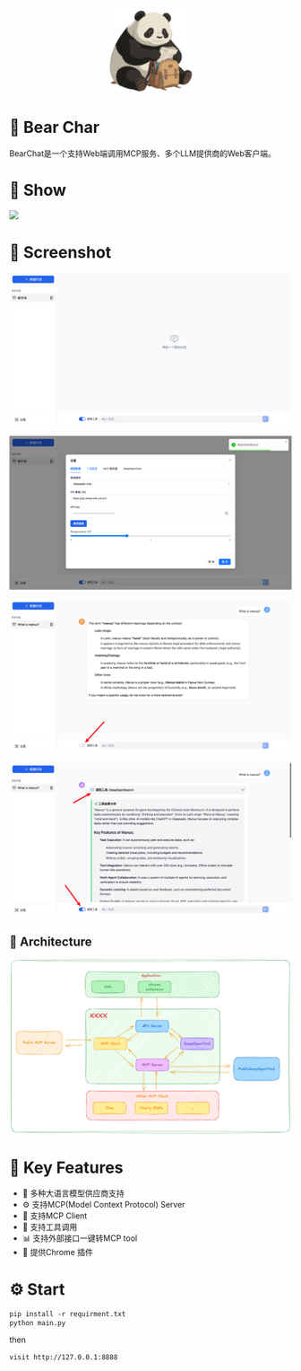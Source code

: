 <h1 align="center">
  <a href="https://github.com/Rvelamen/BearChat">
    <img src="https://github.com/Rvelamen/BearChat/blob/main/chrome_extensions_chatbot/images/icon128.png?raw=true" width="150" height="150" alt="banner" /><br>
  </a>
</h1>


# 🐻 Bear Char

BearChat是一个支持Web端调用MCP服务、多个LLM提供商的Web客户端。


# 🥇 Show
![](https://github.com/Rvelamen/BearChat/blob/main/docs/video/mcp.gif?raw=true)

# 🌠 Screenshot
![](https://github.com/Rvelamen/BearChat/blob/main/docs/images/image.png?raw=true)

![](https://github.com/Rvelamen/BearChat/blob/main/docs/images/image2.png?raw=true)

![](https://github.com/Rvelamen/BearChat/blob/main/docs/images/image3.png?raw=true)

![](https://github.com/Rvelamen/BearChat/blob/main/docs/images/image4.png?raw=true)

## 📖 Architecture
![](https://github.com/Rvelamen/BearChat/blob/main/docs/images/architecture.png?raw=true)

# 🌟 Key Features

- 🤖 多种大语言模型供应商支持
- ⚙️ 支持MCP(Model Context Protocol) Server
- 💬 支持MCP Client
- 📝 支持工具调用
- 📊 支持外部接口一键转MCP tool
- 🎯 提供Chrome 插件

# ⚙️ Start
```
pip install -r requirment.txt
python main.py
```
then
```
visit http://127.0.0.1:8888
```